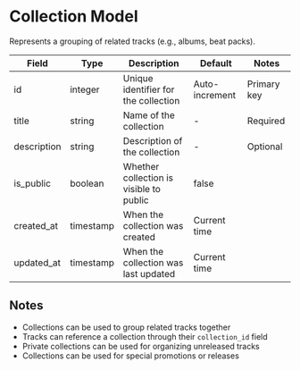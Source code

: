 # Collection Model

Represents a grouping of related tracks (e.g., albums, beat packs).

| Field | Type | Description | Default | Notes |
|-------|------|-------------|---------|-------|
| id | integer | Unique identifier for the collection | Auto-increment | Primary key |
| title | string | Name of the collection | - | Required |
| description | string | Description of the collection | - | Optional |
| is_public | boolean | Whether collection is visible to public | false | |
| created_at | timestamp | When the collection was created | Current time | |
| updated_at | timestamp | When the collection was last updated | Current time | |

## Notes

- Collections can be used to group related tracks together
- Tracks can reference a collection through their `collection_id` field
- Private collections can be used for organizing unreleased tracks
- Collections can be used for special promotions or releases